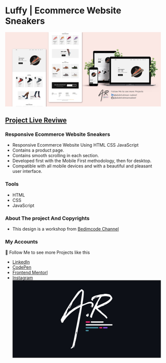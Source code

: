 # Luffy | Ecommerce Website Sneakers

![preview img](/preview.jpg)

## [Project Live Reviwe](https://abdelrahmannabeel.github.io/Luffy-Sneakers/)

### Responsive Ecommerce Website Sneakers

- Responsive Ecommerce Website Using HTML CSS JavaScript
- Contains a product page.
- Contains smooth scrolling in each section.
- Developed first with the Mobile First methodology, then for desktop.
- Compatible with all mobile devices and with a beautiful and pleasant user interface.

### Tools

- HTML
- CSS
- JavaScript

### About The project And Copyrights

- This design is a workshop from [Bedimcode Channel](https://www.youtube.com/@Bedimcode)

### My Accounts

💙 Follow Me to see more Projects like this

- [LinkedIn](https://www.linkedin.com/in/abdelrahman-nabeel/)
- [CodePen](https://codepen.io/Abdelrahman-nabeel)
- [Frontend Mentorl](https://www.frontendmentor.io/profile/abdelrahmannabeel)
- [Instagram](https://www.instagram.com/rahman.ksr/)
  ![AbdelRahman-Nabeel-Logo](./assets/images/AbdelRahman-Nabeel-Logo-v.png)
